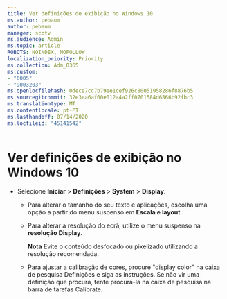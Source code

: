 ```yaml
---
title: Ver definições de exibição no Windows 10
ms.author: pebaum
author: pebaum
manager: scotv
ms.audience: Admin
ms.topic: article
ROBOTS: NOINDEX, NOFOLLOW
localization_priority: Priority
ms.collection: Adm_O365
ms.custom:
- "6005"
- "9003203"
ms.openlocfilehash: 0dece7cc7b79ee1cef926c80051958286f8876b5
ms.sourcegitcommit: 32e3ea6af00e012a4a2ff0701584d6866b92fbc3
ms.translationtype: MT
ms.contentlocale: pt-PT
ms.lasthandoff: 07/14/2020
ms.locfileid: "45141542"
---
```

# <a name="view-display-settings-in-windows-10"></a>Ver definições de exibição no Windows 10

- Selecione **Iniciar**   >  **Definições**   >  **System**  >  **Display**.
    -  Para alterar o tamanho do seu texto e aplicações, escolha uma opção a partir do menu suspenso em **Escala e layout**.
    - Para alterar a resolução do ecrã, utilize o menu suspenso na **resolução Display**.
     
      **Nota** Evite o conteúdo desfocado ou pixelizado utilizando a resolução recomendada.
    - Para ajustar a calibração de cores, procure "display color" na caixa de pesquisa Definições e siga as instruções. Se não vir uma definição que procura, tente procurá-la na caixa de pesquisa na barra de tarefas Calibrate.